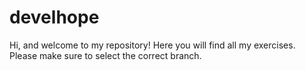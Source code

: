 # develhope
Hi, and welcome to my repository! Here you will find all my exercises. Please make sure to select the correct branch.
